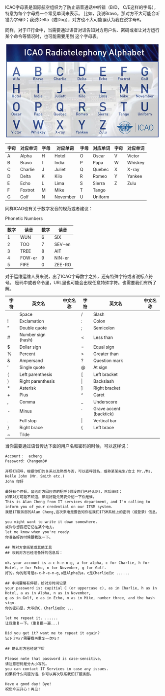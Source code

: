 ICAO字母表是国际航空组织为了防止语音通话中听错（B/D， C/E这样的字母），特意为每个字母找一个常见单词来表示。
比如，我说Bravo，那对方不大可能会听错为字母D；我说Delta（或Dog），对方也不大可能误认为我在说字母B。

同样，对于IT行业中，当需要通过语音对话告知对方用户名、密码或者让对方运行某个命令等情况时，也可能需要用到
这个字母表。

![ICAO Alphabet](../images/Icao_Alphabet.jpg)

|字母|对应单词|字母|对应单词|字母|对应单词|字母|对应单词|
|---|---|---|---|---|---|---|---|
A | Alpha | H | Hotel | O | Oscar | V | Victor |
B | Bravo | I | India | P | Papa | W | Whiskey |
C | Charlie | J | Juliet | Q | Quebec | X | X-ray |
D | Delta | K | Kilo | R | Romeo | Y | Yankee |
E | Echo | L | Lima | S | Sierra | Z | Zulu |
F | Foxtrot | M | Mike | T | Tango |  |  |
G | Golf | N | November | U | Uniform |  |  |

同样ICAO也有关于数字发音的规范或者建议：

Phonetic Numbers

|数字|读音|数字|读音|
|---|---|---|---|
|1 | WUN    |6 | SIX     |
|2 | TOO    |7 | SEV-en  |
|3 | TREE   |8 | AIT     |
|4 | FOW-er |9 | NIN-er  |
|5 | FIFE   |0 | ZEE-RO  |


对于运维运维人员来说，出了ICAO字母数字之外，还有特殊字符或者说标点符号。
密码中或者命令里，URL里也可能会出现任意特殊字符。也需要我们有所了解。

| 字符| 英文名|中文名称| 字符| 英文名 |中文名称|
|---|---|---|---|---|---|
|  | Space|                  | /| Slash||
| !| Exclamation|            | :| Colon||
| ”| Double quote|           | ;| Semicolon||
| #| Number sign (hash)|     | <| Less than||
| $| Dollar sign|            | =| Equal sign||
| %| Percent|                | >| Greater than||
| &| Ampersand|              | ?| Question mark||
| ’| Single quote|           | @| At sign||
| (| Left  parenthesis|      | [| Left bracket||
| )| Right  parenthesis|     |\|| Backslash||
| *| Asterisk|               | ]| Right bracket||
| +| Plus|                   | ^| Caret||
| ,| Comma|                  | _| Underscore||
| -| Minus|                  | `| Grave accent (backtick)||
| .| Full stop|              |\|| Vertical bar||
| }| Right  brace|           | {| Left  brace||                   
| ~| Tilde||                             
                             
当你需要通过语音传达下面的用户名和密码的时候，可以这样说：
```
Account：  acheng
Password: Changem3#

开场打招呼，根据你们的关系以及熟悉与否，可以直呼其名，或称某某先生/女士 Mr./Ms. 
Hello John (Mr. Smith etc.) 
John 你好

最好有个停顿，留给对方回应你的招呼(假设你们已经认识），然后继续；
如果对方可能不知道，那最好能先简要介绍一下你是谁。
This is Alan Cheng from IT services department, and I'm calling to inform you of your credential on our ITSM system.
我是IT服务部的Alan Cheng,这次来电是要告知你在我们ITSM系统上的密码（或登录）信息。

you might want to write it down somewhere.
或许你想要把它记在某个地方。
let me know when you're ready.
你准备好的时候跟我说一下。

## 等对方拿纸笔或其他工具
## 收到对方已经准备好的信息后：

ok，your account is a-c-h-e-n-g, a for alpha, c for Charlie, h for Hotel, e for Echo, n for November, g for Golf.
好的，你的账号是a-c-h-e-n-g,a是Alpha的a，c是Charlie的c ......

## 中间要略有停顿，给对方时间记录
your password is: capitial C (or uppercase c), as in Charlie, h as in Hotel, a as in Alpha, n as in November,
g as in Golf, e as in Echo, m as in Mike, number three, and the hash sign.
你的密码是，大写的C，Charlie的c ...

let me repeat it. ...... 
让我重复一下。（重复报一遍...)

Did you get it? want me to repeat it again?
记下了吗？需要我再重复一次吗？

## 确认对方已经记下后

Please note that password is case-sensitive。
请注意密码是分大小写的。
you can contact IT Services in case any issues.
如果有什么问题的话，你可以再次联系我们IT服务部。

Have a good day! Bye!
祝您今天开心！再见！

```














